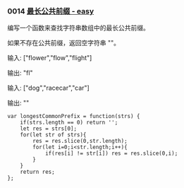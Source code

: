 ### 0014 [最长公共前缀 - easy](https://leetcode-cn.com/problems/longest-common-prefix/)

编写一个函数来查找字符串数组中的最长公共前缀。

如果不存在公共前缀，返回空字符串 ""。



输入: ["flower","flow","flight"]

输出: "fl"


输入: ["dog","racecar","car"]

输出: ""

```
var longestCommonPrefix = function(strs) {
    if(strs.length == 0) return '';
    let res = strs[0];
    for(let str of strs){
        res = res.slice(0,str.length);
        for(let i=0;i<str.length;i++){
            if(res[i] != str[i]) res = res.slice(0,i);
        }
    }
    return res;
};
```
